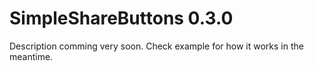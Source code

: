 SimpleShareButtons 0.3.0
==================

Description comming very soon. Check example for how it works in the meantime.
